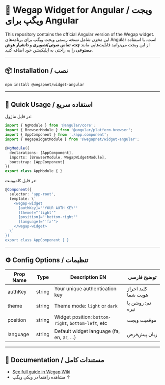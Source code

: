 # 💬 Wegap Widget for Angular / ویجت ویگپ برای Angular

This repository contains the official Angular version of the Wegap widget.  
این مخزن شامل نسخه رسمی ویجت ویگپ برای برنامه‌های Angular است. با استفاده از این ویجت می‌توانید قابلیت‌هایی مانند **چت، تماس صوتی/تصویری و دانشیار هوش مصنوعی** را به راحتی به اپلیکیشن خود اضافه کنید.

---

## 📦 Installation / نصب

```bash
npm install @wegapnet/widget-angular
```

---

## 🚀 Quick Usage / استفاده سریع

در فایل ماژول:

```ts
import { NgModule } from '@angular/core';
import { BrowserModule } from '@angular/platform-browser';
import { AppComponent } from './app.component';
import { WegapWidgetModule } from '@wegapnet/widget-angular';

@NgModule({
  declarations: [AppComponent],
  imports: [BrowserModule, WegapWidgetModule],
  bootstrap: [AppComponent]
})
export class AppModule { }
```

در فایل کامپوننت:

```ts
@Component({
  selector: 'app-root',
  template: \`
    <wegap-widget
      [authKey]="'YOUR_AUTH_KEY'"
      [theme]="'light'"
      [position]="'bottom-right'"
      [language]="'fa'">
    </wegap-widget>
  \`
})
export class AppComponent { }
```

---

## ⚙️ Config Options / تنظیمات

| Prop Name | Type   | Description EN                                      | توضیح فارسی |
|-----------|--------|------------------------------------------------------|--------------|
| authKey   | string | Your unique authentication key                      | کلید احراز هویت شما |
| theme     | string | Theme mode: `light` or `dark`                       | تم: روشن یا تیره |
| position  | string | Widget position: `bottom-right`, `bottom-left`, etc | موقعیت ویجت |
| language  | string | Default widget language (fa, en, ar, ...)           | زبان پیش‌فرض |

---

## 📄 Documentation / مستندات کامل

- [See full guide in Wegap Wiki](https://wegap.net/wiki/angular/نصب-و-راه-اندازی/راهنمای-ویجت-ویگپ/دانشیار-ویگپ-id-8914)
- مشاهده راهنما در ویکی ویگپ ↑
